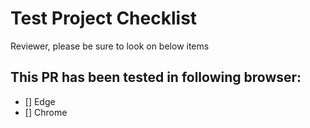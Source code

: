 # Test Project Checklist
Reviewer, please be sure to look on below items

## This PR has been tested in following browser:
- [] Edge
- [] Chrome